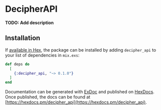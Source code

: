 # DecipherAPI

**TODO: Add description**

## Installation

If [available in Hex](https://hex.pm/docs/publish), the package can be installed
by adding `decipher_api` to your list of dependencies in `mix.exs`:

```elixir
def deps do
  [
    {:decipher_api, "~> 0.1.0"}
  ]
end
```

Documentation can be generated with [ExDoc](https://github.com/elixir-lang/ex_doc)
and published on [HexDocs](https://hexdocs.pm). Once published, the docs can
be found at [https://hexdocs.pm/decipher_api](https://hexdocs.pm/decipher_api).
